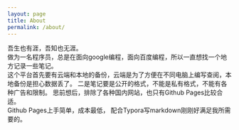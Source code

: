 ```yaml
---
layout: page
title: About
permalink: /about/
---
```


吾生也有涯，吾知也无涯。  
做为一名程序员，总是在面向google编程，面向百度编程，所以一直想找一个地方记录一些笔记。  
这个平台首先要有云端和本地的备份，云端是为了方便在不同电脑上编写查阅，本地备份是担心数据丢了。 
二是笔记要是公开的格式，不能是私有格式，不能有各种广告和限制。  思前想后，排除了各种国内网站，也只有Github Pages比较合适。  
Github Pages上手简单，成本最低， 配合Typora写markdown刚刚好满足我所需要的。  